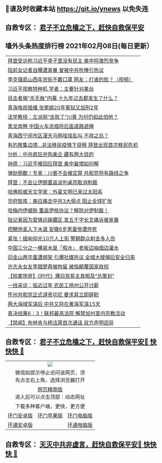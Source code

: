 ## 📩请及时收藏本站 https://git.io/ynews 以免失连</a>
## 自救专区： [君子不立危樯之下，赶快自救保平安 ](https://github.com/pwgy/td/blob/master/README.md)

## 墙外头条热度排行榜 2021年02月08日(每日更新）

 <table>
<tr><td colspan="2" align="left"><a href="https://xpzkndbkq.azureedge.net/?name=c1304132&key=qfahckuvbefdvfja&from=gy2">拜登受访称习近平骨子里没有民主 美中将激烈竞争</a></td></tr>
<tr><td colspan="2" align="left"><a href="https://xpzkndbkq.azureedge.net/?name=c1304073&key=qfahckuvbefdvfja&from=gy2">陆前女记者自曝遭家暴 曾被中共吹捧引热议</a></td></tr>
<tr><td colspan="2" align="left"><a href="https://xpzkndbkq.azureedge.net/?name=c1304147&key=qfahckuvbefdvfja&from=gy2">李克强逛山西年货街不戴口罩  网友：打谁的脸？（视频）</a></td></tr>
<tr><td colspan="2" align="left"><a href="https://xpzkndbkq.azureedge.net/?name=c1304138&key=qfahckuvbefdvfja&from=gy2">习近平视察特种机 学者：主要针对美台</a></td></tr>
<tr><td colspan="2" align="left"><a href="https://xpzkndbkq.azureedge.net/?name=c1304110&key=qfahckuvbefdvfja&from=gy2">目击者揭“杀无赦”内幕 十九年过去都发生了什么？</a></td></tr>
<tr><td colspan="2" align="left"><a href="https://xpzkndbkq.azureedge.net/?name=c1304144&key=qfahckuvbefdvfja&from=gy2">青海电视插播 张荣娟20年冤狱又加刑2年</a></td></tr>
<tr><td colspan="2" align="left"><a href="https://xpzkndbkq.azureedge.net/?name=c1304129&key=qfahckuvbefdvfja&from=gy2">法学教授：左派刚“击败了”川普 为何仍如此怕他？</a></td></tr>
<tr><td colspan="2" align="left"><a href="https://xpzkndbkq.azureedge.net/?name=c1304119&key=qfahckuvbefdvfja&from=gy2">黑龙奔腾 中国火车浓烟将后面道路遮掩</a></td></tr>
<tr><td colspan="2" align="left"><a href="https://xpzkndbkq.azureedge.net/?name=c1304149&key=qfahckuvbefdvfja&from=gy2">青海西宁闹市区漫天乌鸦哇哇乱叫 不祥之兆？</a></td></tr>
<tr><td colspan="2" align="left"><a href="https://xpzkndbkq.azureedge.net/?name=c1304146&key=qfahckuvbefdvfja&from=gy2">有的聚集边境…非法移民疫情下获释 拜登出现首次移民危机</a></td></tr>
<tr><td colspan="2" align="left"><a href="https://xpzkndbkq.azureedge.net/?name=c1304134&key=qfahckuvbefdvfja&from=gy2">分析：中共疯狂并购美企 藏有两大目的</a></td></tr>
<tr><td colspan="2" align="left"><a href="https://xpzkndbkq.azureedge.net/?name=c1304099&key=qfahckuvbefdvfja&from=gy2">钟原：习近平难回应拜登 美中窘境如何解</a></td></tr>
<tr><td colspan="2" align="left"><a href="https://xpzkndbkq.azureedge.net/?name=c1304095&key=qfahckuvbefdvfja&from=gy2">弹劾倒数！专家：川普不会被定罪 共和党将有路线之争</a></td></tr>
<tr><td colspan="2" align="left"><a href="https://xpzkndbkq.azureedge.net/?name=c1304143&key=qfahckuvbefdvfja&from=gy2">拜登：不会让伊朗重返谈判桌而取消制裁</a></td></tr>
<tr><td colspan="2" align="left"><a href="https://xpzkndbkq.azureedge.net/?name=c1304096&key=qfahckuvbefdvfja&from=gy2">哈佛权威天文学家：外星文明已来过太阳系</a></td></tr>
<tr><td colspan="2" align="left"><a href="https://xpzkndbkq.azureedge.net/?name=c1304097&key=qfahckuvbefdvfja&from=gy2">华府智库：美应痛击中共3大弱点 阻止全球扩张</a></td></tr>
<tr><td colspan="2" align="left"><a href="https://xpzkndbkq.azureedge.net/?name=c1304135&key=qfahckuvbefdvfja&from=gy2">哈梅内伊威胁 重返伊核协议？解除对伊制裁！</a></td></tr>
<tr><td colspan="2" align="left"><a href="https://xpzkndbkq.azureedge.net/?name=c1304117&key=qfahckuvbefdvfja&from=gy2">陆记者因为爱情远嫁藏区 发五千字长文痛诉被家暴</a></td></tr>
<tr><td colspan="2" align="left"><a href="https://xpzkndbkq.azureedge.net/?name=c1304094&key=qfahckuvbefdvfja&from=gy2">把鞭炮丢入下水道 安徽6岁男童惨遭炸死</a></td></tr>
<tr><td colspan="2" align="left"><a href="https://xpzkndbkq.azureedge.net/?name=c1304092&key=qfahckuvbefdvfja&from=gy2">紧张！缅甸仰光10万人上街 警朝群众射击多人伤</a></td></tr>
<tr><td colspan="2" align="left"><a href="https://xpzkndbkq.azureedge.net/?name=c1304090&key=qfahckuvbefdvfja&from=gy2">中国三分之一桶装水是「假水」 老板边抽烟边灌水</a></td></tr>
<tr><td colspan="2" align="left"><a href="https://xpzkndbkq.azureedge.net/?name=c1304133&key=qfahckuvbefdvfja&from=gy2">旧金山两华童遭绑架 引爆社媒热议 全城大搜捕后安全归来</a></td></tr>
<tr><td colspan="2" align="left"><a href="https://xpzkndbkq.azureedge.net/?name=c1304118&key=qfahckuvbefdvfja&from=gy2">许志永女友李翘楚再被拘留 被指颠覆国家政权</a></td></tr>
<tr><td colspan="2" align="left"><a href="https://xpzkndbkq.azureedge.net/?name=c1304101&key=qfahckuvbefdvfja&from=gy2">【拍案惊奇】《时代》爆白宫易主真相及“总策划”</a></td></tr>
<tr><td colspan="2" align="left"><a href="https://xpzkndbkq.azureedge.net/?name=c1304141&key=qfahckuvbefdvfja&from=gy2">一线采访：临近过年 农民工扬州公开讨薪</a></td></tr>
<tr><td colspan="2" align="left"><a href="https://xpzkndbkq.azureedge.net/?name=c1304130&key=qfahckuvbefdvfja&from=gy2">怀州共和党正式谴责切尼 要求其立即辞职</a></td></tr>
<tr><td colspan="2" align="left"><a href="https://xpzkndbkq.azureedge.net/?name=c1304109&key=qfahckuvbefdvfja&from=gy2">两大海域军演后 中共又将在黄海军演15天</a></td></tr>
<tr><td colspan="2" align="left"><a href="https://xpzkndbkq.azureedge.net/?name=c1304091&key=qfahckuvbefdvfja&from=gy2">表决结果6：3！联邦最高法院 解禁加州室内宗教活动</a></td></tr>
<tr><td colspan="2" align="left"><a href="https://xpzkndbkq.azureedge.net/?name=c1304075&key=qfahckuvbefdvfja&from=gy2">【禁闻】布林肯与杨洁篪首次通话 双方声明迥异</a></td></tr>

</table>


 ## 自救专区： [君子不立危樯之下，赶快自救保平安🍎 快快快 📩](https://github.com/pwgy/td/blob/master/README.md)
 
<table>
  <tr>
    <td colspan="3" align="center"><img src="https://cdn.jsdelivr.net/gh/opipe/up/oGate65.jpg"/></td>
  </tr>
  <tr>
    <td colspan="3" align="center">微信如提示停止访问该网页，须<br/>先点击右上角，选择浏览器打开</td>
  <tr>
  <tr>
    <td colspan="3" align="center"><a href="https://gitcdn.xyz/cdn/otiny/up/master/show005.htm">网页精简版</a><br/>进入后可以点击顶部：动态网址</td>
  </tr>
  <tr>
    <td colspan="3" align="center">下载多种客户端，更快，更方便</td>
  <tr>
  <tr>
    <td align="center"><a href="https://cdn.jsdelivr.net/gh/opipe/up/oGatea.apk">环门安卓版</a></td>
    <td align="center"><a href="https://x.co/odisk">环门苹果版</a></td>
    <td align="center"><a href="https://cdn.jsdelivr.net/gh/opipe/up/oGate.zip">环门电脑版</a></td>
  </tr>
  <tr>
    <td align="center"><a href="https://cdn.jsdelivr.net/gh/opipe/up/oPipe.apk">环通安卓版</a></td>
    <td align="center"></td>
    <td align="center"><a href="https://raw.githubusercontent.com/opipe/up/master/oPipe.zip">环通电脑版</a></td>
  </tr>
  
</table>


 ## 自救专区： [天灭中共非虚言，赶快自救保平安🍎 快快快 📩](https://github.com/pwgy/td/blob/master/README.md)
